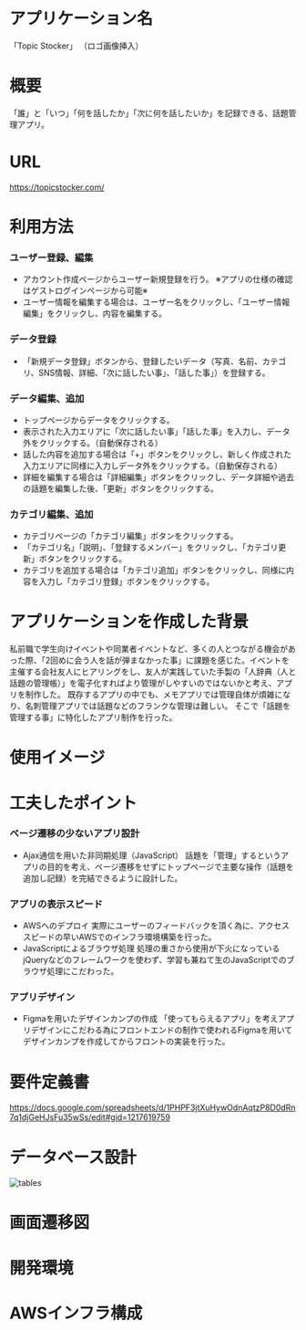# アプリケーション名
「Topic Stocker」
（ロゴ画像挿入）

# 概要
「誰」と「いつ」「何を話したか」「次に何を話したいか」を記録できる、話題管理アプリ。

# URL
https://topicstocker.com/

# 利用方法
### ユーザー登録、編集
- アカウント作成ページからユーザー新規登録を行う。  ※アプリの仕様の確認はゲストログインページから可能※
- ユーザー情報を編集する場合は、ユーザー名をクリックし、「ユーザー情報編集」をクリックし、内容を編集する。

### データ登録
- 「新規データ登録」ボタンから、登録したいデータ（写真、名前、カテゴリ、SNS情報、詳細、「次に話したい事」、「話した事」）を登録する。

### データ編集、追加
- トップページからデータをクリックする。
- 表示された入力エリアに「次に話したい事」「話した事」を入力し、データ外をクリックする。（自動保存される）
- 話した内容を追加する場合は「+」ボタンをクリックし、新しく作成された入力エリアに同様に入力しデータ外をクリックする。（自動保存される）
- 詳細を編集する場合は「詳細編集」ボタンをクリックし、データ詳細や過去の話題を編集した後、「更新」ボタンをクリックする。

### カテゴリ編集、追加
- カテゴリページの「カテゴリ編集」ボタンをクリックする。
- 「カテゴリ名」「説明」、「登録するメンバー」をクリックし、「カテゴリ更新」ボタンをクリックする。
- カテゴリを追加する場合は「カテゴリ追加」ボタンをクリックし、同様に内容を入力し「カテゴリ登録」ボタンをクリックする。

# アプリケーションを作成した背景
私前職で学生向けイベントや同業者イベントなど、多くの人とつながる機会があった際、「2回めに会う人を話が弾まなかった事」に課題を感じた。イベントを主催する会社友人にヒアリングをし、友人が実践していた手製の「人辞典（人と話題の管理帳）」を電子化すればより管理がしやすいのではないかと考え、アプリを制作した。
既存するアプリの中でも、メモアプリでは管理自体が煩雑になり、名刺管理アプリでは話題などのフランクな管理は難しい。
そこで「話題を管理する事」に特化したアプリ制作を行った。



# 使用イメージ


# 工夫したポイント
### ページ遷移の少ないアプリ設計
- Ajax通信を用いた非同期処理（JavaScript）
  話題を「管理」するというアプリの目的を考え、ページ遷移をせずにトップページで主要な操作（話題を追加し記録）を完結できるように設計した。

### アプリの表示スピード
- AWSへのデプロイ
  実際にユーザーのフィードバックを頂く為に、アクセススピードの早いAWSでのインフラ環境構築を行った。
- JavaScriptによるブラウザ処理
  処理の重さから使用が下火になっているjQueryなどのフレームワークを使わず、学習も兼ねて生のJavaScriptでのブラウザ処理にこだわった。

### アプリデザイン
- Figmaを用いたデザインカンプの作成
  「使ってもらえるアプリ」を考えアプリデザインにこだわる為にフロントエンドの制作で使われるFigmaを用いてデザインカンプを作成してからフロントの実装を行った。

# 要件定義書
https://docs.google.com/spreadsheets/d/1PHPF3jtXuHywOdnAqtzP8D0dRn7q1djGeHJsFu35wSs/edit#gid=1217619759

# データベース設計

![tables](https://user-images.githubusercontent.com/102401730/183283768-cb9daabf-98c4-434f-94bb-3769d1a66bfd.jpg)

# 画面遷移図

# 開発環境



# AWSインフラ構成

